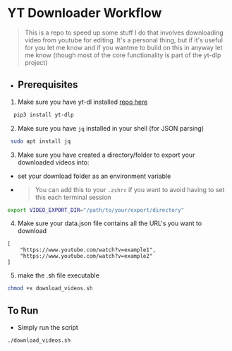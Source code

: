 
# YT Downloader Workflow

> This is a repo to speed up some stuff I do that involves downloading video from youtube for editing. It's a personal thing, but if it's useful for you let me know and if you wantme to build on this in anyway let me know (though most of the core functionality is part of the yt-dlp project)

- ## Prerequisites 

1. Make sure you have yt-dl installed [repo here](https://github.com/yt-dlp/yt-dlp) 

```zsh
  pip3 install yt-dlp
```

2. Make sure you have `jq` installed in your shell (for JSON parsing)

```zsh 
 sudo apt install jq
```

3. Make sure you have created a directory/folder to export your downloaded videos into: 

- set your download folder as an environment variable 
- > You can add this to your `.zshrc` if you want to avoid having to set this each terminal session
```zsh 
export VIDEO_EXPORT_DIR="/path/to/your/export/directory"
```

4.  Make sure your data.json file contains all the URL's you want to download
```
[
    "https://www.youtube.com/watch?v=example1",
    "https://www.youtube.com/watch?v=example2"
]
```

5.  make the .sh file executable
```zsh
chmod +x download_videos.sh
```

## To Run 

- Simply run the script 

```zsh 
./download_videos.sh
```

